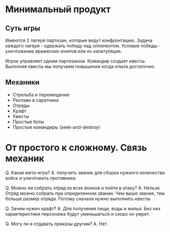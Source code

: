 # Минимальный продукт

## Суть игры

Имеются 2 лагеря партизан, которые ведут конфронтацию. Задача каждого лагеря -
одержать победу над оппонентом.
Условие победы - уничтожение вражеских юнитов или их капитуляция.

Игрок управляет одним партизаном. Командир создает квесты. Выполняя квесты мы
получаем повышения когда опыта достаточно.


## Механики

* Стрельба и перемещение
* Респавн в саратника
* Отряды
* Крафт
* Квесты
* Простые боты
* Простые командиры (seek-and-destroy)


# От простого к сложному. Связь механик

Q. Какая мета-игра?
A. получить звание для сборка нужного количества войск и уничтожить противника

Q. Можно ли собрать отряд из всех воинов и пойти в атаку?
A. Нельзя. Отряд можно собрать при определенном звании. Чем выше звание, тем
больше размер отряда. Потому сначала нужно выполнить квесты

Q. Зачем нужен крафт?
A. Для получения пищи, воды и жилья. Без них характеристики персонажа будут
уменьшаться и скоро он умрет.

Q. Могу ли я отдавать приказы другим?
A. Нет.
